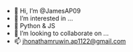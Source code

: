 - 👋 Hi, I’m @JamesAP09
- 👀 I’m interested in ...
- 🌱 Python & JS
- 💞️ I’m looking to collaborate on ...
- 📫 jhonathamruwin.ap1122@gmail.com

<!---
JamesAP09/JamesAP09 is a ✨ special ✨ repository because its `README.md` (this file) appears on your GitHub profile.
You can click the Preview link to take a look at your changes.
--->
